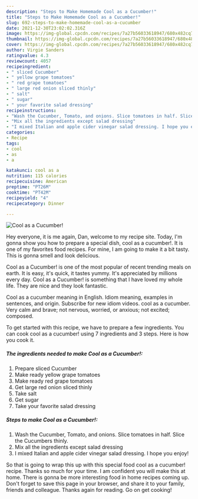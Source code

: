 ```yaml
---
description: "Steps to Make Homemade Cool as a Cucumber!"
title: "Steps to Make Homemade Cool as a Cucumber!"
slug: 692-steps-to-make-homemade-cool-as-a-cucumber
date: 2021-12-30T23:02:02.316Z
image: https://img-global.cpcdn.com/recipes/7a27b56033618947/680x482cq70/cool-as-a-cucumber-recipe-main-photo.jpg
thumbnail: https://img-global.cpcdn.com/recipes/7a27b56033618947/680x482cq70/cool-as-a-cucumber-recipe-main-photo.jpg
cover: https://img-global.cpcdn.com/recipes/7a27b56033618947/680x482cq70/cool-as-a-cucumber-recipe-main-photo.jpg
author: Virgie Sanders
ratingvalue: 4.3
reviewcount: 4057
recipeingredient:
- " sliced Cucumber"
- " yellow grape tomatoes"
- " red grape tomatoes"
- " large red onion sliced thinly"
- " salt"
- " sugar"
- " your favorite salad dressing"
recipeinstructions:
- "Wash the Cucumber, Tomato, and onions. Slice tomatoes in half. Slice the Cucumbers thinly."
- "Mix all the ingredients except salad dressing"
- "I mixed Italian and apple cider vinegar salad dressing. I hope you enjoy!"
categories:
- Recipe
tags:
- cool
- as
- a

katakunci: cool as a 
nutrition: 115 calories
recipecuisine: American
preptime: "PT26M"
cooktime: "PT42M"
recipeyield: "4"
recipecategory: Dinner

---
```



![Cool as a Cucumber!](https://img-global.cpcdn.com/recipes/7a27b56033618947/680x482cq70/cool-as-a-cucumber-recipe-main-photo.jpg)

Hey everyone, it is me again, Dan, welcome to my recipe site. Today, I'm gonna show you how to prepare a special dish, cool as a cucumber!. It is one of my favorites food recipes. For mine, I am going to make it a bit tasty. This is gonna smell and look delicious.

Cool as a Cucumber! is one of the most popular of recent trending meals on earth. It is easy, it's quick, it tastes yummy. It's appreciated by millions every day. Cool as a Cucumber! is something that I have loved my whole life. They are nice and they look fantastic.

Cool as a cucumber meaning in English. Idiom meaning, examples in sentences, and origin. Subscribe for new idiom videos. cool as a cucumber. Very calm and brave; not nervous, worried, or anxious; not excited; composed.


To get started with this recipe, we have to prepare a few ingredients. You can cook cool as a cucumber! using 7 ingredients and 3 steps. Here is how you cook it.

<!--inarticleads1-->

##### The ingredients needed to make Cool as a Cucumber!:

1. Prepare  sliced Cucumber
1. Make ready  yellow grape tomatoes
1. Make ready  red grape tomatoes
1. Get  large red onion sliced thinly
1. Take  salt
1. Get  sugar
1. Take  your favorite salad dressing




<!--inarticleads2-->

##### Steps to make Cool as a Cucumber!:

1. Wash the Cucumber, Tomato, and onions. Slice tomatoes in half. Slice the Cucumbers thinly.
1. Mix all the ingredients except salad dressing
1. I mixed Italian and apple cider vinegar salad dressing. I hope you enjoy!




So that is going to wrap this up with this special food cool as a cucumber! recipe. Thanks so much for your time. I am confident you will make this at home. There is gonna be more interesting food in home recipes coming up. Don't forget to save this page in your browser, and share it to your family, friends and colleague. Thanks again for reading. Go on get cooking!
